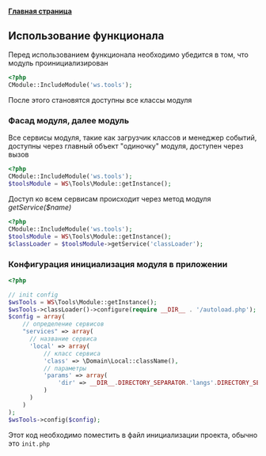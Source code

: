 #### [Главная страница](../README.md)

## Использование функционала
Перед использованием функционала необходимо убедится в том, что модуль проинициализирован
```php
<?php
CModule::IncludeModule('ws.tools');
```

После этого становятся доступны все классы модуля
### Фасад модуля, далее модуль
Все сервисы модуля, такие как загрузчик классов и менеджер событий, доступны через главный объект "одиночку" модуля, доступен через вызов
```php
<?php
CModule::IncludeModule('ws.tools');
$toolsModule = WS\Tools\Module::getInstance();
```

Доступ ко всем сервисам происходит через метод модуля *getService($name)*
```php
<?php
CModule::IncludeModule('ws.tools');
$toolsModule = WS\Tools\Module::getInstance();
$classLoader = $toolsModule->getService('classLoader');
```

### Конфигурация инициализация модуля в приложении

```php
<?php

// init config
$wsTools = WS\Tools\Module::getInstance();
$wsTools->classLoader()->configure(require __DIR__ . '/autoload.php');
$config = array(
    // определение сервисов
    "services" => array(
      // название сервиса
      'local' => array(
          // класс сервиса
          'class' => \Domain\Local::className(),
          // параметры
          'params' => array(
              'dir' => __DIR__.DIRECTORY_SEPARATOR.'langs'.DIRECTORY_SEPARATOR.LANGUAGE_ID
          )
      )
    )
);
$wsTools->config($config);
```

Этот код необходимо поместить в файл инициализации проекта, обычно это ```init.php```
